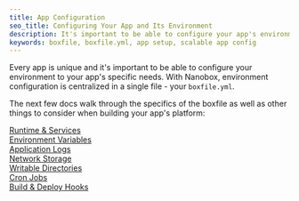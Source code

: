 ```yaml
---
title: App Configuration
seo_title: Configuring Your App and Its Environment
description: It's important to be able to configure your app's environment to its specific needs. With Nanobox, app configuration is all handled in the boxfile.yml.
keywords: boxfile, boxfile.yml, app setup, scalable app config
---
```


Every app is unique and it's important to be able to configure your environment to your app's specific needs. With Nanobox, environment configuration is centralized in a single file - your `boxfile.yml`.

The next few docs walk through the specifics of the boxfile as well as other things to consider when building your app's platform:

[Runtime & Services](/app-config/runtime-services/)  
[Environment Variables](/app-config/environment-variables/)  
[Application Logs](/app-config/app-logs/)  
[Network Storage](/app-config/network-storage/)  
[Writable Directories](/app-config/writable-dirs/)  
[Cron Jobs](/app-config/cron-jobs/)  
[Build & Deploy Hooks](/app-config/build-deploy-hooks/)
